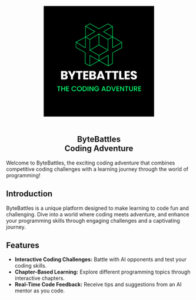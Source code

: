 <div align="center">
  <img src="Logo.png" alt="ByteBattles Logo" width="300" height="300">
  <br><br>
  <h2>ByteBattles<br>Coding Adventure</h2>
</div>



Welcome to ByteBattles, the exciting coding adventure that combines competitive coding challenges with a learning journey through the world of programming!

## Introduction

ByteBattles is a unique platform designed to make learning to code fun and challenging. Dive into a world where coding meets adventure, and enhance your programming skills through engaging challenges and a captivating journey.

## Features

- **Interactive Coding Challenges:** Battle with AI opponents and test your coding skills.
- **Chapter-Based Learning:** Explore different programming topics through interactive chapters.
- **Real-Time Code Feedback:** Receive tips and suggestions from an AI mentor as you code.
